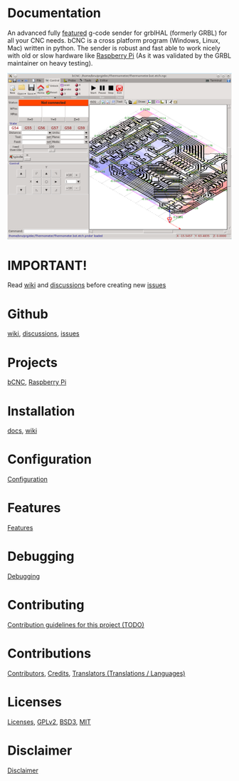 # Documentation
An advanced fully [featured](FEATURES.md) g-code sender for grblHAL (formerly GRBL) for all your CNC needs. bCNC is a cross platform program (Windows, Linux, Mac) written in python. The sender is robust and fast able to work nicely with old or slow hardware like [Raspberry Pi](http://www.openbuilds.com/threads/bcnc-and-the-raspberry-pi.3038/) (As it was validated by the GRBL maintainer on heavy testing).

![bCNC screenshot](https://raw.githubusercontent.com/vlachoudis/bCNC/doc/Screenshots/bCNC.png)

# IMPORTANT!
Read [wiki](https://github.com/vlachoudis/bCNC/wiki) and [discussions](https://github.com/vlachoudis/bCNC/discussions) before creating new [issues](https://github.com/vlachoudis/bCNC/issues)

# Github
[wiki](https://github.com/vlachoudis/bCNC/wiki), [discussions](https://github.com/vlachoudis/bCNC/discussions), [issues](https://github.com/vlachoudis/bCNC/issues)

# Projects
[bCNC](https://pypi.org/project/bCNC/), [Raspberry Pi](http://www.openbuilds.com/threads/bcnc-and-the-raspberry-pi.3038/)

# Installation
[docs](INSTALLATION.md), [wiki](https://github.com/vlachoudis/bCNC/wiki/Installation)

# Configuration
[Configuration](CONFIGURATION.md)

# Features
[Features](FEATURES.md)

# Debugging
[Debugging](DEBUGGING.md)

# Contributing
[Contribution guidelines for this project (TODO)](CONTRIBUTING.md)

# Contributions
[Contributors](contributors.txt), [Credits](credits.txt), [Translators (Translations / Languages)](translators.txt)

# Licenses
[Licenses](LICENSES.md), [GPLv2](LICENSE.md), [BSD3](LICENSE.BSD3), [MIT](LICENSE.MIT)

# Disclaimer
[Disclaimer](DISCLAIMER.md)
